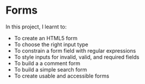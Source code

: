 # Forms
In this project, I learnt to:
- To create an HTML5 form
- To choose the right input type
- To constrain a form field with regular expressions
- To style inputs for invalid, valid, and required fields
- To build a a comment form
- To build a simple search form
- To create usable and accessible forms